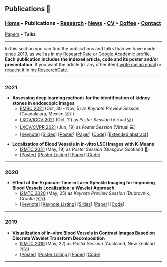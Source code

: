 ## Publications 📑
###  [Home](/index) • Publications  • [Research](/research) • [News](/news) • [CV](/brief_cv) • [Coffee](/coffee) • [Contact](/contact)
[Papers](/publications) • **Talks**

---
In this section you can find the publications and talks thah we have made since 2019, as well as in my [ResearchGate](https://www.researchgate.net/profile/Francisco-Lopez-Tiro) or [Google Academic](https://scholar.google.es/citations?user=IlG06bYAAAAJ&hl=es) profile.
**Each publication includes the indexed article, code and its poster and/or presentation**. If you want the article (or any other item) [write me an email](mailto:francisco.lopez@ieee.org?subject=[GitHub]%20Hello,%20Francisco) or request it in my [ResearchGate](https://www.researchgate.net/profile/Francisco-Lopez-Tiro). 

---

### 2021

* **Assessing  deep  learning methods  for  the  identification of kidney  stones in endoscopic images**
  * [EMBC 2021](https://embc.embs.org/2021/) (Oct, 30 - Nov, 5) as *Keynote Preview Session* (Guadalajara, Mexico 🇲🇽)
  * [LXCV/ICCV 2021](http://iccv2021.thecvf.com) (Oct, 11) as *Poster Session* (Virtual 💻)
  * [LXCV/CVPR 2021](https://www.latinxinai.org/cvpr-2021-about) (Jun, 19) as *Poster Session*  (Virtual 💻)
  * [[Keynote](https://youtu.be/YMo-URAdvbM)] 
[[Slides](/files/embc2021_slides.pdf)]
[[Poster](https://research.latinxinai.org/papers/cvpr/2021/png/6_poster_06.png)] 
[[Paper](https://arxiv.org/abs/2103.01146)]
[[Code](mailto:gilberto.ochoa@tec.com?subject=%20Code%20Arxiv,%20Assessing%20deep%20learning%20methods%20for%20the%20identification%20of%20kidney%20stones%20in%20endoscopic%20images)]
[[Extended abstract](https://research.latinxinai.org/papers/cvpr/2021/pdf/6_CameraReady_06.pdf)]


>>

* **Localization of Blood Vessels in in-vitro LSCI Images with K-Means**
  * [I2MTC 2021](https://i2mtc2021.ieee-ims.org) (May, 19) as *Poster Session*  (Glasgow, Scotland 🏴󠁧󠁢󠁳󠁣󠁴󠁿)
  * [[Poster](https://www.researchgate.net/publication/350372727_Localization_of_Blood_Vessels_in_In-Vitro_LSCI_Images_with_K-Means)] 
[[Poster Listing](/files/i2mtc2021_program.pdf)]
[[Paper](https://ieeexplore.ieee.org/document/9460100)]
[[Code](https://github.com/friscolt/i2mtc-2021)]



---

### 2020

* **Effect of the Exposure Time in Laser Speckle Imaging for Improving Blood Vessels Localization: a Wavelet Approach**
  * [I2MTC 2020](https://i2mtc2020.ieee-ims.org) (May, 25) as *Keynote Preview Session* (Dubrovnik, Croatia  🇭🇷)
  * [[Keynote](https://www.researchgate.net/publication/341626117_Effect_of_the_Exposure_Time_in_Laser_Speckle_Imaging_for_Improving_Blood_Vessels_Localization_a_Wavelet_Approach)] 
[[Keynote Listing](/files/i2mtc2020_program.pdf)]
[[Slides](https://www.researchgate.net/publication/341626117_Effect_of_the_Exposure_Time_in_Laser_Speckle_Imaging_for_Improving_Blood_Vessels_Localization_a_Wavelet_Approach)]
[[Paper](https://ieeexplore.ieee.org/document/9129242/)]
[[Code](https://github.com/friscolt/i2mtc-2020)]

---

### 2019

* **Visualization of in-vitro Blood Vessels in Contrast Images Based on Discrete Wavelet Transform Decomposition**
  * [I2MTC 2019](https://i2mtc2019.ieee-ims.org) (May, 22) as *Poster Session* (Auckland, New Zealand 🇳🇿)
  * [[Poster](https://www.researchgate.net/publication/333146308_Visualization_of_in-vitro_Blood_Vessels_in_Contrast_Images_Based_on_Discrete_Wavelet_Transform_Decomposition)] 
[[Poster Listing](/files/i2mtc2019_program.pdf)]
[[Paper](https://ieeexplore.ieee.org/document/8827144)]
[[Code](https://github.com/friscolt/i2mtc-2019)]


---
